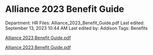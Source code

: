 # Alliance 2023 Benefit Guide

Department: HR
Files: Alliance_2023_Benefit_Guide.pdf
Last edited: September 13, 2023 10:44 AM
Last edited by: Addison
Tags: Benefits

[Alliance 2023 Benefit Guide.pdf](Alliance_2023_Benefit_Guide%201.pdf)

[Alliance 2023 Benefit Guide.pdf](Alliance_2023_Benefit_Guide%202.pdf)
